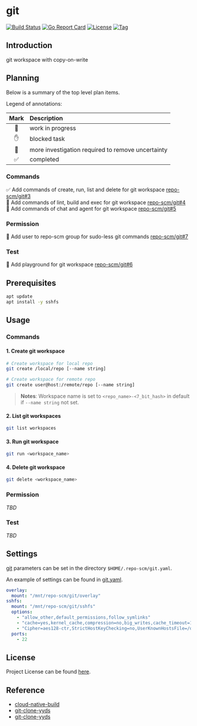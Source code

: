 # git

[![Build Status](https://github.com/repo-scm/git/workflows/ci/badge.svg?branch=main&event=push)](https://github.com/repo-scm/git/actions?query=workflow%3Aci)
[![Go Report Card](https://goreportcard.com/badge/github.com/repo-scm/git)](https://goreportcard.com/report/github.com/repo-scm/git)
[![License](https://img.shields.io/github/license/repo-scm/git.svg)](https://github.com/repo-scm/git/blob/main/LICENSE)
[![Tag](https://img.shields.io/github/tag/repo-scm/git.svg)](https://github.com/repo-scm/git/tags)



## Introduction

git workspace with copy-on-write



## Planning

Below is a summary of the top level plan items.

Legend of annotations:

| Mark | Description                                       |
|:----:|:--------------------------------------------------|
|  🏃  | work in progress                                  |
|  ✋  | blocked task                                      |
|  🔵  | more investigation required to remove uncertainty |
|  ✅  | completed                                         |

### Commands

✅ Add commands of create, run, list and delete for git workspace [repo-scm/git#3](https://github.com/repo-scm/git/issues/3)  
🏃 Add commands of lint, build and exec for git workspace [repo-scm/git#4](https://github.com/repo-scm/git/issues/4)  
🏃 Add commands of chat and agent for git workspace [repo-scm/git#5](https://github.com/repo-scm/git/issues/5)

### Permission

🔵 Add user to repo-scm group for sudo-less git commands [repo-scm/git#7](https://github.com/repo-scm/git/issues/7)  

### Test

🔵 Add playground for git workspace [repo-scm/git#6](https://github.com/repo-scm/git/issues/6)



## Prerequisites

```bash
apt update
apt install -y sshfs
```



## Usage

### Commands

#### 1. Create git workspace

```bash
# Create workspace for local repo
git create /local/repo [--name string]

# Create workspace for remote repo
git create user@host:/remote/repo [--name string]
```

> **Notes**: Workspace name is set to `<repo_name>-<7_bit_hash>` in default if `--name string` not set.

#### 2. List git workspaces

```bash
git list workspaces
```

#### 3. Run git workspace

```bash
git run <workspace_name>
```

#### 4. Delete git workspace

```bash
git delete <workspace_name>
```

### Permission

*TBD*

### Test

*TBD*



## Settings

[git](https://github.com/repo-scm/git) parameters can be set in the directory `$HOME/.repo-scm/git.yaml`.

An example of settings can be found in [git.yaml](https://github.com/repo-scm/git/blob/main/config/git.yaml).

```yaml
overlay:
  mount: "/mnt/repo-scm/git/overlay"
sshfs:
  mount: "/mnt/repo-scm/git/sshfs"
  options:
    - "allow_other,default_permissions,follow_symlinks"
    - "cache=yes,kernel_cache,compression=no,big_writes,cache_timeout=115200"
    - "Cipher=aes128-ctr,StrictHostKeyChecking=no,UserKnownHostsFile=/dev/null"
  ports:
    - 22
```



## License

Project License can be found [here](LICENSE).



## Reference

- [cloud-native-build](https://docs.cnb.cool/zh/)
- [git-clone-yyds](https://cloud.tencent.com/developer/article/2456809)
- [git-clone-yyds](https://cnb.cool/cnb/cool/git-clone-yyds)
